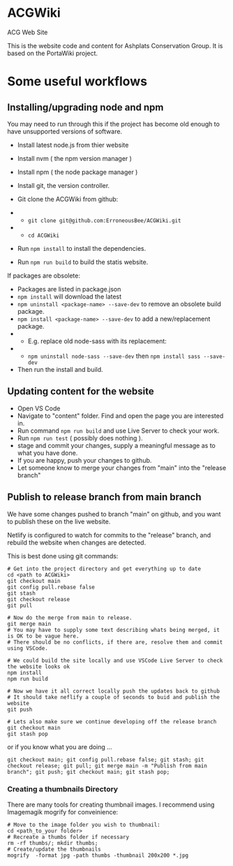 # ACGWiki
ACG Web Site

This is the website code and content for Ashplats Conservation Group.
It is based on the PortaWiki project.


# Some useful workflows

## Installing/upgrading node and npm

You may need to run through this if the project has become old enough to have unsupported versions of software.

* Install latest node.js from thier website
* Install nvm ( the npm version manager )
* Install npm ( the node package manager )
* Install git, the version controller.

* Git clone the ACGWiki from github:
* * `git clone git@github.com:ErroneousBee/ACGWiki.git`
* * `cd ACGWiki`
* Run `npm install` to install the dependencies.
* Run `npm run build` to build the statis website.

If packages are obsolete:

* Packages are listed in package.json
* `npm install` will download the latest 
* `npm uninstall <package-name> --save-dev` to remove an obsolete build package.
* `npm install <package-name> --save-dev` to add a new/replacement package.
* * E.g. replace old node-sass with its replacement: 
* * `npm uninstall node-sass --save-dev` then `npm install sass --save-dev`
* Then run the install and build.

## Updating content for the website

* Open VS Code
* Navigate to "content" folder. Find and open the page you are interested in.
* Run command `npm run build` and use Live Server to check your work.
* Run `npm run test` ( possibly does nothing ).
* stage and commit your changes, supply a meaningful message as to what you have done.
* If you are happy, push your changes to github.
* Let someone know to merge your changes from "main" into the "release branch"


## Publish to release branch from main branch

We have some changes pushed to branch "main" on github, and you want to publish these on the live website.

Netlify is configured to watch for commits to the "release" branch, and rebuild the website when changes are detected.

This is best done using git commands:

```
# Get into the project directory and get everything up to date
cd <path to ACGWiki>
git checkout main
git config pull.rebase false
git stash
git checkout release
git pull

# Now do the merge from main to release.
git merge main
# You may have to supply some text describing whats being merged, it is OK to be vague here.
# There should be no conflicts, if there are, resolve them and commit using VSCode.

# We could build the site locally and use VSCode Live Server to check the website looks ok
npm install 
npm run build

# Now we have it all correct locally push the updates back to github
# It should take neflify a couple of seconds to buid and publish the website
git push

# Lets also make sure we continue developing off the release branch
git checkout main
git stash pop
```

or if you know what you are doing ...

```
git checkout main; git config pull.rebase false; git stash; git checkout release; git pull; git merge main -m "Publish from main branch"; git push; git checkout main; git stash pop;
```


### Creating a thumbnails Directory


There are many tools for creating thumbnail images. I recommend using Imagemagik mogrify for conveinience:

```
# Move to the image folder you wish to thumbnail:
cd <path_to_your folder>
# Recreate a thumbs folder if necessary
rm -rf thumbs/; mkdir thumbs;
# Create/update the thumbnails
mogrify  -format jpg -path thumbs -thumbnail 200x200 *.jpg
```